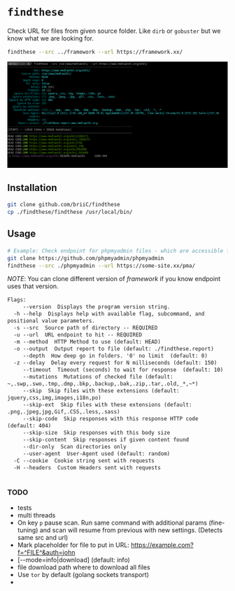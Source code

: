 # `findthese`

Check URL for files from given source folder. Like `dirb` or `gobuster` but we know what we are looking for.
```bash
findthese --src ../framework --url https://framework.xx/
```

![findthese](/res/preview.png)


## Installation
```bash
git clone github.com/briiC/findthese
cp ./findthese/findthese /usr/local/bin/

```

## Usage

```bash
# Example: Check endpoint for phpmyadmin files - which are accessible from internet
git clone https://github.com/phpmyadmin/phpmyadmin
findthese --src ./phpmyadmin --url https://some-site.xx/pma/
```
_NOTE_: You can clone different version of _framework_ if you know endpoint uses that version.


```
Flags:
     --version  Displays the program version string.
  -h --help  Displays help with available flag, subcommand, and positional value parameters.
  -s --src  Source path of directory -- REQUIRED
  -u --url  URL endpoint to hit -- REQUIRED
  -m --method  HTTP Method to use (default: HEAD)
  -o --output  Output report to file (default: ./findthese.report)
     --depth  How deep go in folders. '0' no limit  (default: 0)
  -z --delay  Delay every request for N milliseconds (default: 150)
     --timeout  Timeout (seconds) to wait for response  (default: 10)
     --mutations  Mutations of checked file (default: ~,.swp,.swo,.tmp,.dmp,.bkp,.backup,.bak,.zip,.tar,.old,_*,~*)
     --skip  Skip files with these extensions (default: jquery,css,img,images,i18n,po)
     --skip-ext  Skip files with these extensions (default: .png,.jpeg,jpg,Gif,.CSS,.less,.sass)
     --skip-code  Skip responses with this response HTTP code (default: 404)
     --skip-size  Skip responses with this body size
     --skip-content  Skip responses if given content found
     --dir-only  Scan directories only
     --user-agent  User-Agent used (default: random)
  -C --cookie  Cookie string sent with requests
  -H --headers  Custom Headers sent with requests


```


### TODO
- tests
- multi threads
- On key `p` pause scan. Run same command with additional params (fine-tuning) and scan will resume from previous with new settings. (Detects same src and url)
- Mark placeholder for file to put in URL: https://example.com?f=^FILE^&auth=john
- [--mode=info|download] (default: info)
- file download path where to download all files
- Use `tor` by default (golang sockets transport)
-
